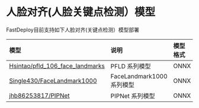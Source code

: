 # 人脸对齐(人脸关键点检测）模型

FastDeploy目前支持如下人脸对齐(关键点检测）模型部署

| 模型 | 说明 | 模型格式 | 版本 |
| :--- | :--- | :------- | :--- |
| [Hsintao/pfld_106_face_landmarks](./pfld) | PFLD 系列模型 | ONNX | [CommitID:e150195](https://github.com/Hsintao/pfld_106_face_landmarks/commit/e150195) |
| [Single430/FaceLandmark1000](./facelandmark) | FaceLandmark1000 系列模型 | ONNX | [CommitID:1a951b6](https://github.com/Single430/FaceLandmark1000/tree/1a951b6) |
| [jhb86253817/PIPNet](./pipnet) | PIPNet 系列模型 | ONNX | [CommitID:b9eab58](https://github.com/jhb86253817/PIPNet/tree/b9eab58) |
